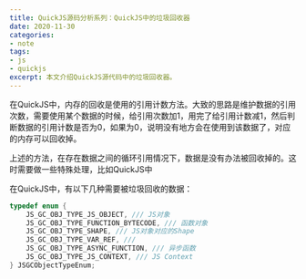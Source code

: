 ```yaml
---
title: QuickJS源码分析系列：QuickJS中的垃圾回收器
date: 2020-11-30
categories:
- note
tags:
- js
- quickjs
excerpt: 本文介绍QuickJS源代码中的垃圾回收器。
---
```


在QuickJS中，内存的回收是使用的引用计数方法。大致的思路是维护数据的引用次数，需要使用某个数据的时候，给引用次数加1，用完了给引用计数减1，然后判断数据的引用计数是否为0，如果为0，说明没有地方会在使用到该数据了，对应的内存可以回收掉。

上述的方法，在存在数据之间的循环引用情况下，数据是没有办法被回收掉的。这时需要做一些特殊处理，比如QuickJS中

在QuickJS中，有以下几种需要被垃圾回收的数据：

```c 
typedef enum {
    JS_GC_OBJ_TYPE_JS_OBJECT, /// JS对象
    JS_GC_OBJ_TYPE_FUNCTION_BYTECODE, /// 函数对象
    JS_GC_OBJ_TYPE_SHAPE, /// JS对象对应的Shape
    JS_GC_OBJ_TYPE_VAR_REF, ///
    JS_GC_OBJ_TYPE_ASYNC_FUNCTION, /// 异步函数
    JS_GC_OBJ_TYPE_JS_CONTEXT, /// JS Context
} JSGCObjectTypeEnum;
```

